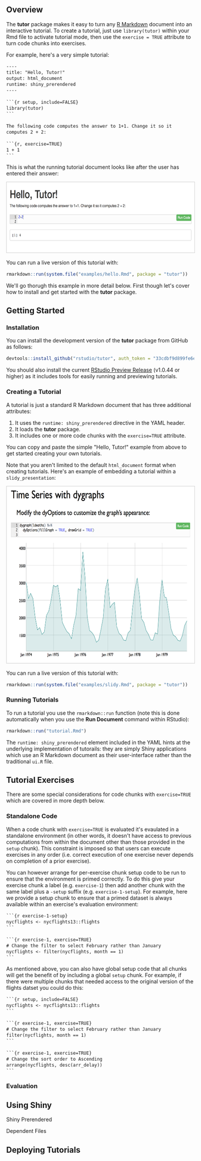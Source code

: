 ## Overview

The **tutor** package makes it easy to turn any [R Markdown](http://rmarkdown.rstudio.com) document into an interactive tutorial. To create a tutorial, just use `library(tutor)` within your Rmd file to activate tutorial mode, then use the `exercise = TRUE` attribute to turn code chunks into exercises. 

For example, here's a very simple tutorial:

    ----
    title: "Hello, Tutor!"
    output: html_document
    runtime: shiny_prerendered
    ----
    
    ```{r setup, include=FALSE}
    library(tutor)
    ```
    
    The following code computes the answer to 1+1. Change it so it computes 2 + 2:
    
    ```{r, exercise=TRUE}
    1 + 1
    ```
    
This is what the running tutorial document looks like after the user has entered their answer:

<kbd>
<img src="README_files/images/hello.png"  width="650" height="189" style="border: solid 1px #cccccc;"/>
</kbd>    
    
You can run a live version of this tutorial with:

```r
rmarkdown::run(system.file("examples/hello.Rmd", package = "tutor"))
```
    
    
We'll go thorugh this example in more detail below. First though let's cover how to install and get started with the **tutor** package.


## Getting Started

### Installation

You can install the development version of the **tutor** package from GitHub as follows:

```r
devtools::install_github("rstudio/tutor", auth_token = "33cdbf9d899fe6eff5022e67e21f08964f7c7b19")
```

You should also install the current [RStudio Preview Release](https://www.rstudio.com/products/rstudio/download/preview/) (v1.0.44 or higher) as it includes tools for easily running and previewing tutorials.

### Creating a Tutorial

A tutorial is just a standard R Markdown document that has three additional attributes:

1. It uses the `runtime: shiny_prerendered` directive in the YAML header.
2. It loads the **tutor** package.
3. It includes one or more code chunks with the `exercise=TRUE` attribute.

You can copy and paste the simple "Hello, Tutor!" example from above to get started creating your own tutorials.

Note that you aren't limited to the default `html_document` format when creating tutorials. Here's an example of embedding a tutorial within a `slidy_presentation`:

<kbd>
<img src="README_files/images/slidy.png" width="650" height="474" style="border: solid 1px #cccccc;"/>
</kbd>

You can run a live version of this tutorial with:

```r
rmarkdown::run(system.file("examples/slidy.Rmd", package = "tutor"))
```


### Running Tutorials

To run a tutorial you use the `rmarkdown::run` function (note this is done automatically when you use the **Run Document** command within RStudio):

```r
rmarkdown::run("tutorial.Rmd")
```

The `runtime: shiny_prerendered` element included in the YAML hints at the underlying implementation of tutorails: they are simply Shiny applications which use an R Markdown document as their user-interface rather than the traditional `ui.R` file.



## Tutorial Exercises

There are some special considerations for code chunks with `exercise=TRUE` which are covered in more depth below.

### Standalone Code

When a code chunk with `exercise=TRUE` is evaluated it's evaulated in a standalone environment (in other words, it doesn't have access to previous computations from within the document other than those provided in the `setup` chunk). This constraint is imposed so that users can execute exercises in any order (i.e. correct execution of one exercise never depends on completion of a prior exercise).

You can however arrange for per-exercise chunk setup code to be run to ensure that the environment is primed correctly. To do this give your exercise chunk a label (e.g. `exercise-1`) then add another chunk with the same label plus a `-setup` suffix (e.g. `exercise-1-setup`). For example, here we provide a setup chunk to ensure that a primed dataset is always available within an exercise's evaluation environment:


    ```{r exercise-1-setup}
    nycflights <- nycflights13::flights
    ```
    
    ```{r exercise-1, exercise=TRUE}
    # Change the filter to select February rather than January
    nycflights <- filter(nycflights, month == 1)
    ```

As mentioned above, you can also have global setup code that all chunks will get the benefit of by including a global `setup` chunk. For example, if there were multiple chunks that needed access to the original version of the flights datset you could do this:


    ```{r setup, include=FALSE}
    nycflights <- nycflights13::flights
    ```
    
    ```{r exercise-1, exercise=TRUE}
    # Change the filter to select February rather than January
    filter(nycflights, month == 1)
    ```

    ```{r exercise-1, exercise=TRUE}
    # Change the sort order to Ascending
    arrange(nycflights, desc(arr_delay))
    ```

### Evaluation



## Using Shiny

Shiny Prerendered

Dependent Files

## Deploying Tutorials






